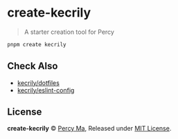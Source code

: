 # create-kecrily

> A starter creation tool for Percy

```sh
pnpm create kecrily
```

## Check Also

- [kecrily/dotfiles](https://github.com/kecrily/dotfiles)
- [kecrily/eslint-config](https://github.com/kecrily/eslint-config)

## License

**create-kecrily** © [Percy Ma](https://github.com/kecrily), Released under [MIT License](LICENSE).
